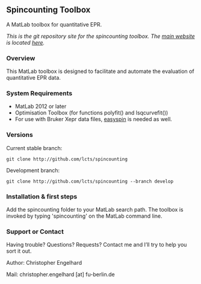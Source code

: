 ## Spincounting Toolbox

A MatLab toolbox for quantitative EPR.

*This is the git repository site for the spincounting toolbox. The [main website](http://lcts.github.io/spincounting) is located [here](http://lcts.github.io/spincounting).*


### Overview
This MatLab toolbox is designed to facilitate and automate the evaluation of quantitative EPR data.

### System Requirements
 * MatLab 2012 or later
 * Optimisation Toolbox (for functions polyfit() and lsqcurvefit())
 * For use with Bruker Xepr data files, [easyspin](http://easyspin.org) is needed as well.

### Versions
Current stable branch:

`git clone http://github.com/lcts/spincounting`

Development branch:

`git clone http://github.com/lcts/spincounting --branch develop`

### Installation & first steps
Add the spincounting folder to your MatLab search path. The toolbox is invoked by typing 'spincounting' on the MatLab command line.

### Support or Contact
Having trouble? Questions? Requests? Contact me and I’ll try to help you sort it out.

Author: Christopher Engelhard

Mail: christopher.engelhard [at] fu-berlin.de
